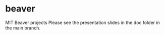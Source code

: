 # beaver
MIT Beaver projects
Please see the presentation slides in the doc folder in the main branch.
